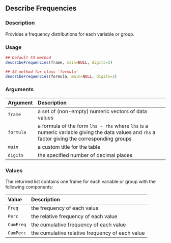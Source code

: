 ## Describe Frequencies

### Description

Provides a frequency distributions for each variable or group.

### Usage

```r
## Default S3 method
describeFrequencies(frame, main=NULL, digits=3)

## S3 method for class 'formula'
describeFrequencies(formula, main=NULL, digits=3)
```

### Arguments

Argument | Description
:-- | :--
```frame``` | a set of (non-empty) numeric vectors of data values
```formula``` | a formula of the form `lhs ~ rhs` where `lhs` is a numeric variable giving the data values and `rhs` a factor giving the corresponding groups
```main``` | a custom title for the table
```digits``` | the specified number of decimal places

### Values

The returned list contains one frame for each variable or group with the following components:

Value | Description
:-- | :--
```Freq``` | the frequency of each value
```Perc``` | the relative frequency of each value
```CumFreq``` | the cumulative frequency of each value
```CumPerc``` | the cumulative relative frequency of each value
